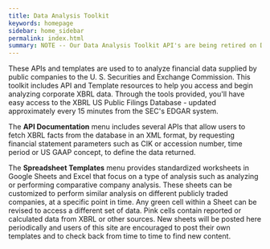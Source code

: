 ```yaml
---
title: Data Analysis Toolkit
keywords: homepage
sidebar: home_sidebar
permalink: index.html
summary: NOTE -- Our Data Analysis Toolkit API's are being retired on December 1, 2018. We're replacing these older APIs with a set of APIs designed for more comprehensive, enterprise-level use with standardized financial data and resources https://xbrl.us/xbrl-api.
---
```

These APIs and templates are used to to analyze financial data supplied by public companies to the U. S. Securities and Exchange Commission. This toolkit includes API and Template resources to help you access and begin analyzing corporate XBRL
data. Through the tools provided, you'll have easy access to the XBRL US Public Filings Database - updated approximately every 15 minutes from the SEC's EDGAR system.

The **API Documentation** menu includes several APIs that allow users to fetch XBRL facts from the database in an XML
format, by requesting financial statement parameters such as CIK or accession number, time period or
US GAAP concept, to define the data returned.

The **Spreadsheet Templates** menu provides standardized worksheets in Google Sheets and Excel that focus on a type
of analysis such as analyzing or performing comparative company analysis. These sheets can be
customized to perform similar analysis on different publicly traded companies, at a specific point in
time. Any green cell within a Sheet can be revised to access a different set of data. Pink cells contain
reported or calculated data from XBRL or other sources. New sheets will be posted here periodically and
users of this site are encouraged to post their own templates and to check back from time to time to
find new content.
